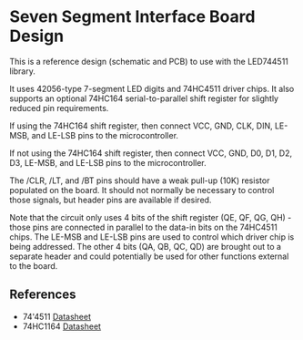 Seven Segment Interface Board Design
====================================

This is a reference design (schematic and PCB) to use with the LED744511 library.

It uses 42056-type 7-segment LED digits and 74HC4511 driver chips. It also supports an optional 74HC164 serial-to-parallel shift register for slightly reduced pin requirements.

If using the 74HC164 shift register, then connect VCC, GND, CLK, DIN, LE-MSB, and LE-LSB pins to the microcontroller.

If not using the 74HC164 shift register, then connect VCC, GND, D0, D1, D2, D3, LE-MSB, and LE-LSB pins to the microcontroller.

The /CLR, /LT, and /BT pins should have a weak pull-up (10K) resistor populated on the board. It should not normally be necessary to control those signals, but header pins are available if desired.

Note that the circuit only uses 4 bits of the shift register (QE, QF, QG, QH) - those pins are connected in parallel to the data-in bits on the 74HC4511 chips. The LE-MSB and LE-LSB pins are used to control which driver chip is being addressed. The other 4 bits (QA, QB, QC, QD) are brought out to a separate header and could potentially be used for other functions external to the board.

References
----------

+ 74'4511 [Datasheet][1]
+ 74HC1164 [Datasheet][2]

[1]: http://www.ti.com/lit/ds/symlink/cd74hc4511.pdf
[2]: http://www.ti.com/lit/ds/symlink/sn74hc164.pdf
[//]: # ([200]: https://github.com/Andy4495/LED744511)
